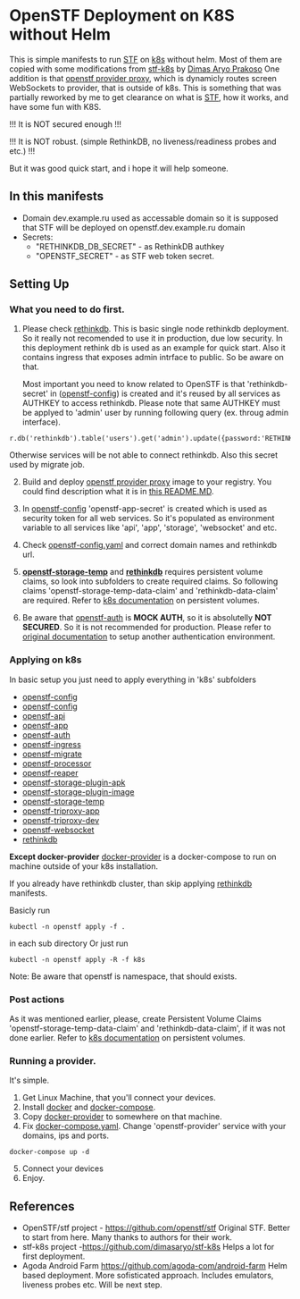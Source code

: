 # OpenSTF Deployment on K8S without Helm

This is simple manifests to run [STF](https://github.com/openstf/stf) on [k8s](https://kubernetes.io/) without helm.
Most of them are copied with some modifications from [stf-k8s](https://github.com/dimasaryo/stf-k8s) by [Dimas Aryo Prakoso](https://github.com/dimasaryo)
One addition is that [openstf provider proxy](k8s/nginx-provider-proxy/openstf-provider-proxy.yaml), which is dynamicly routes screen WebSockets to provider, that is outside of k8s.
This is something that was partially reworked by me to get clearance on what is [STF](https://github.com/openstf/stf), how it works, and have some fun with K8S.

!!! It is NOT secured enough !!!

!!! It is NOT robust. (simple RethinkDB, no liveness/readiness probes and etc.) !!!


But it was good quick start, and i hope it will help someone.

## In this manifests
* Domain dev.example.ru used as accessable domain so it is supposed that STF will be deployed on openstf.dev.example.ru domain
* Secrets:
   * "RETHINKDB_DB_SECRET" - as RethinkDB authkey
   * "OPENSTF_SECRET" - as STF web token secret.
 
## Setting Up

### What you need to do first.
1) Please check [rethinkdb](k8s/rethinkdb).
   This is basic single node rethinkdb deployment. So it really not recomended to use it in production, due low security. In this deployment rethink db is used as an example for quick start. Also it contains ingress that exposes admin intrface to public. So be aware on that.

   Most important you need to know related to OpenSTF is that 'rethinkdb-secret' in ([openstf-config](k8s/openstf-config)) is created and it's reused by all services as AUTHKEY to access rethinkdb. Please note that same AUTHKEY must be applyed to 'admin' user by running following query (ex. throug admin interface).
```
r.db('rethinkdb').table('users').get('admin').update({password:'RETHINKDB_DB_SECRET'})
```
   Otherwise services will be not able to connect rethinkdb.
   Also this secret used by migrate job.

2) Build and deploy [openstf provider proxy](k8s/nginx-provider-proxy/docker/) image to your registry. You could find description what it is in [this README.MD](k8s/nginx-provider-proxy/README.MD).

3) In [openstf-config](openstf-config) 'openstf-app-secret' is created which is used as security token for all web services. So it's populated as environment variable to all services like 'api', 'app', 'storage', 'websocket' and etc. 

4) Check [openstf-config.yaml](k8s/openstf-config/openstf-config.yaml) and correct domain names and rethinkdb url.

5) **[openstf-storage-temp](k8s/openstf-storage-temp)** and **[rethinkdb](rethinkdb)** requires persistent volume claims, so look into subfolders to create required claims. So following claims 'openstf-storage-temp-data-claim' and 'rethinkdb-data-claim' are required. Refer to [k8s documentation](https://kubernetes.io/docs/concepts/storage/persistent-volumes/) on persistent volumes.

6) Be aware that [openstf-auth](k8s/openstf-auth) is **MOCK AUTH**, so it is absolutelly **NOT SECURED**. So it is not recommended for production. Please refer to [original documentation](https://github.com/openstf/stf/blob/master/doc/DEPLOYMENT.md#stf-authservice) to setup another authentication environment.

### Applying on k8s

In basic setup you just need to apply everything in 'k8s' subfolders
* [openstf-config](k8s/openstf-config)
* [openstf-config](k8s/openstf-config)
* [openstf-api](k8s/openstf-api)
* [openstf-app](k8s/openstf-app)
* [openstf-auth](k8s/openstf-auth)
* [openstf-ingress](k8s/openstf-ingress)
* [openstf-migrate](k8s/openstf-migrate)
* [openstf-processor](k8s/openstf-processor)
* [openstf-reaper](k8s/openstf-reaper)
* [openstf-storage-plugin-apk](k8s/openstf-storage-plugin-apk)
* [openstf-storage-plugin-image](k8s/openstf-storage-plugin-image)
* [openstf-storage-temp](k8s/openstf-storage-temp)
* [openstf-triproxy-app](k8s/openstf-triproxy-app)
* [openstf-triproxy-dev](k8s/openstf-triproxy-dev)
* [openstf-websocket](k8s/openstf-websocket)
* [rethinkdb](k8s/rethinkdb)

**Except docker-provider**
[docker-provider](docker-provider) is a docker-compose to run on machine outside of your k8s installation.

If you already have rethinkdb cluster, than skip applying [rethinkdb](k8s/rethinkdb) manifests.

Basicly run

```
kubectl -n openstf apply -f .
```
in each sub directory
Or just run 
```
kubectl -n openstf apply -R -f k8s
```

Note: Be aware that openstf is namespace, that should exists.

### Post actions
As it was mentioned earlier, please, create Persistent Volume Claims 'openstf-storage-temp-data-claim' and 'rethinkdb-data-claim', if it was not done earlier. Refer to [k8s documentation](https://kubernetes.io/docs/concepts/storage/persistent-volumes/) on persistent volumes.

### Running a provider.
It's simple.
1) Get Linux Machine, that you'll connect your devices.
2) Install [docker](https://docs.docker.com/install/) and [docker-compose](https://docs.docker.com/compose/install/).
3) Copy [docker-provider](docker-provider) to somewhere on that machine.
4) Fix [docker-compose.yaml](docker-provider/docker-compose.yaml). Change 'openstf-provider' service with your domains, ips and ports.
```
docker-compose up -d
```
5) Connect your devices
6) Enjoy.

## References
* OpenSTF/stf project - <https://github.com/openstf/stf>
   Original STF. Better to start from here. Many thanks to authors for their work.
* stf-k8s project -<https://github.com/dimasaryo/stf-k8s>
   Helps a lot for first deployment.
* Agoda Android Farm <https://github.com/agoda-com/android-farm>
   Helm based deployment. More sofisticated approach. Includes emulators, liveness probes etc. Will be next step.